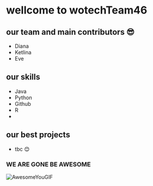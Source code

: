 # wellcome to wotechTeam46
## our team and main contributors 😎
- Diana
- Ketlina
- Eve

## our skills
- Java
- Python
- Github
- R
- 
## our best projects
- tbc 😊

### WE ARE GONE BE AWESOME
![AwesomeYouGIF](https://github.com/dianartu/wotechTeam46/assets/165931581/a39aecc8-f666-4bf4-8f6e-6f3c060c528b)

